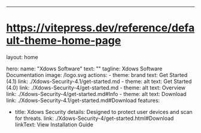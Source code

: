---
# https://vitepress.dev/reference/default-theme-home-page
layout: home

hero:
  name: "Xdows Software"
  text: ""
  tagline: Xdows Software Documentation
  image: /logo.svg
  actions:
    - theme: brand
      text: Get Started (4.1)
      link: ./Xdows-Security-4.1/get-started.md
    - theme: alt
      text: Get Started (4.0)
      link: ./Xdows-Security-4/get-started.md
    - theme: alt
      text: Overview
      link: ./Xdows-Security-4/get-started.md#Info
    - theme: alt
      text: Download
      link: ./Xdows-Security-4.1/get-started.md#Download
features:
  - title: Xdows Security
    details: Designed to protect user devices and scan for threats.
    link: ./Xdows-Security-4/get-started.html#Download
    linkText: View Installation Guide